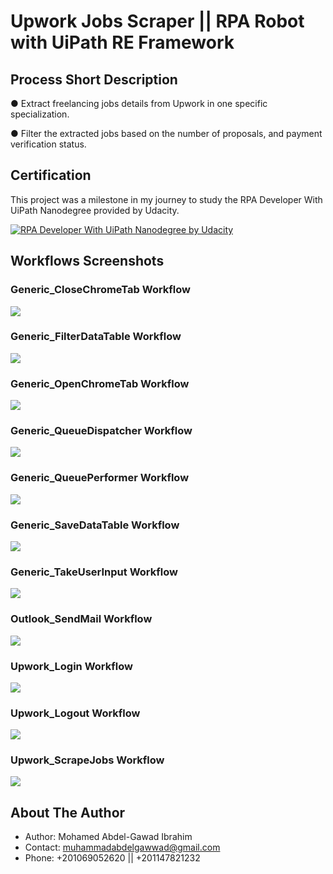 # Upwork Jobs Scraper  || RPA Robot with UiPath RE Framework

## Process Short Description
● Extract freelancing jobs details from Upwork in one specific specialization.

● Filter the extracted jobs based on the number of proposals, and payment verification status.

## Certification

This project was a milestone in my journey to study the RPA Developer With UiPath Nanodegree provided by Udacity.

[![RPA Developer With UiPath Nanodegree by Udacity](readme_screenshots/RPA-Developer-With-UiPath-Nanodegree.png)](https://confirm.udacity.com/JVFFYTKP "RPA Developer With UiPath Nanodegree by Udacity")


## Workflows Screenshots

### Generic_CloseChromeTab Workflow
<img src="readme_screenshots/1_Generic_CloseChromeTab.jpg">

### Generic_FilterDataTable Workflow
<img src="readme_screenshots/2_Generic_FilterDataTable.jpg">

### Generic_OpenChromeTab Workflow
<img src="readme_screenshots/3_Generic_OpenChromeTab.jpg">

### Generic_QueueDispatcher Workflow
<img src="readme_screenshots/4_Generic_QueueDispatcher.jpg">

### Generic_QueuePerformer Workflow
<img src="readme_screenshots/5_Generic_QueuePerformer.jpg">

### Generic_SaveDataTable Workflow
<img src="readme_screenshots/6_Generic_SaveDataTable.jpg">

### Generic_TakeUserInput Workflow
<img src="readme_screenshots/7_Generic_TakeUserInput.jpg">

### Outlook_SendMail Workflow
<img src="readme_screenshots/8_Outlook_SendMail.jpg">

### Upwork_Login Workflow
<img src="readme_screenshots/9_Upwork_Login.jpg">

### Upwork_Logout Workflow
<img src="readme_screenshots/10_Upwork_Logout.jpg">

### Upwork_ScrapeJobs Workflow
<img src="readme_screenshots/11_Upwork_ScrapeJobs.jpg">

## About The Author

* Author: Mohamed Abdel-Gawad Ibrahim
* Contact: muhammadabdelgawwad@gmail.com
* Phone: +201069052620 || +201147821232
